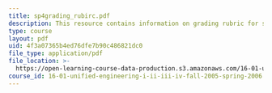 ```yaml
---
title: sp4grading_rubirc.pdf
description: This resource contains information on grading rubric for systems problems.
type: course
layout: pdf
uid: 4f3a07365b4ed76dfe7b90c486821dc0
file_type: application/pdf
file_location: >-
  https://open-learning-course-data-production.s3.amazonaws.com/16-01-unified-engineering-i-ii-iii-iv-fall-2005-spring-2006/4f3a07365b4ed76dfe7b90c486821dc0_sp4grading_rubirc.pdf
course_id: 16-01-unified-engineering-i-ii-iii-iv-fall-2005-spring-2006
---
```

